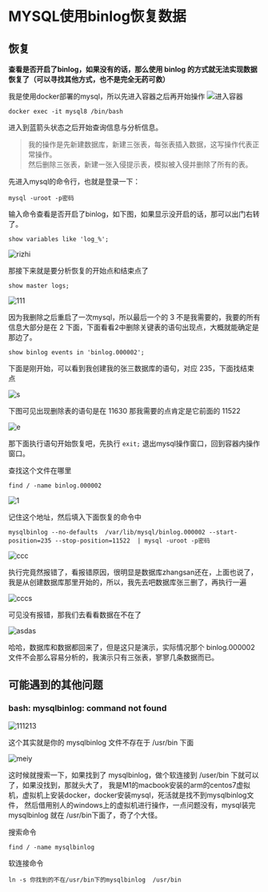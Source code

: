 # MYSQL使用binlog恢复数据

## 恢复

**查看是否开启了binlog，如果没有的话，那么使用 binlog 的方式就无法实现数据恢复了（可以寻找其他方式，也不是完全无药可救）**

我是使用docker部署的mysql，所以先进入容器之后再开始操作
![进入容器](http://cdn.superkusch.fun/docs/WeChat7ad79de81b342fe3b3aeede629b84e5b.png)

```shell
docker exec -it mysql8 /bin/bash
```

进入到蓝箭头状态之后开始查询信息与分析信息。
> 我的操作是先新建数据库，新建三张表，每张表插入数据，这写操作代表正常操作。  
> 然后删除三张表，新建一张入侵提示表，模拟被入侵并删除了所有的表。

先进入mysql的命令行，也就是登录一下：

```shell
mysql -uroot -p密码
```

输入命令查看是否开启了binlog，如下图，如果显示没开启的话，那可以出门右转了。

```shell
show variables like 'log_%'; 
```

![rizhi](http://cdn.superkusch.fun/docs/WeChatbd9aef3b14a909d536f7657664b41da2.png)

那接下来就是要分析恢复的开始点和结束点了

```shell
show master logs;
```

![111](http://cdn.superkusch.fun/docs/WeChatae19cfce2267590fbbd7732f59356124.png)

因为我删除之后重启了一次mysql，所以最后一个的 3 不是我需要的，我要的所有信息大部分是在 2 下面，下面看看2中删除关键表的语句出现点，大概就能确定是那边了。

```shell
show binlog events in 'binlog.000002';
```

下面是刚开始，可以看到我创建我的张三数据库的语句，对应 235，下面找结束点

![s](http://cdn.superkusch.fun/docs/WeChat908a2a2b45a836ac51b38375a50b50aa.png)

下图可见出现删除表的语句是在 11630 那我需要的点肯定是它前面的 11522

![e](http://cdn.superkusch.fun/docs/WeChatb24c4d0a3a8ba7830f3cec18c68b490c.png)

那下面执行语句开始恢复吧，先执行 `exit;` 退出mysql操作窗口，回到容器内操作窗口。

查找这个文件在哪里

```shell
find / -name binlog.000002
```

![1](http://cdn.superkusch.fun/docs/WeChat1d7f1c464e0ed5107f1bdb4117bfdc85.png)

记住这个地址，然后填入下面恢复的命令中

```shell
mysqlbinlog --no-defaults  /var/lib/mysql/binlog.000002 --start-position=235 --stop-position=11522  | mysql -uroot -p密码
```

![ccc](http://cdn.superkusch.fun/docs/WeChate06dd7cf1983049ecea43978e77e6dda.png)

执行完竟然报错了，看报错原因，很明显是数据库zhangsan还在，上面也说了，我是从创建数据库那里开始的，所以，我先去吧数据库张三删了，再执行一遍

![cccs](http://cdn.superkusch.fun/docs/WeChatbac5187b0880ed9e19a1351ff2021863.png)


可见没有报错，那我们去看看数据在不在了

![asdas](http://cdn.superkusch.fun/docs/WeChat5102aaa366490e5e40afac402a4a16db.png)

哈哈，数据库和数据都回来了，但是这只是演示，实际情况那个 binlog.000002 文件不会那么容易分析的，我演示只有三张表，寥寥几条数据而已。

## 可能遇到的其他问题

### bash: mysqlbinlog: command not found

![111213](http://cdn.superkusch.fun/docs/WeChat9ce4c034caf2aba9f423e373411d1f2f.png)

这个其实就是你的 mysqlbinlog 文件不存在于 /usr/bin 下面

![meiy](http://cdn.superkusch.fun/docs/WeChat403aa838436a32fa057f076ef59b16c8.png)

这时候就搜索一下，如果找到了 mysqlbinlog，做个软连接到 /user/bin 下就可以了，如果没找到，那就头大了，
我是M1的macbook安装的arm的centos7虚拟机，虚拟机上安装docker，docker安装mysql，死活就是找不到mysqlbinlog文件，
然后借用别人的windows上的虚拟机进行操作，一点问题没有，mysql装完 mysqlbinlog 就在 /usr/bin下面了，奇了个大怪。

搜索命令
```shell
find / -name mysqlbinlog
```

软连接命令
```shell
ln -s 你找到的不在/usr/bin下的mysqlbinlog  /usr/bin
```